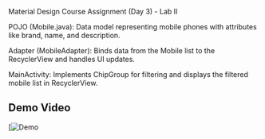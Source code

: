 Material Design Course Assignment (Day 3) - Lab II

POJO (Mobile.java):
Data model representing mobile phones with attributes like brand, name, and description.

Adapter (MobileAdapter):
Binds data from the Mobile list to the RecyclerView and handles UI updates.

MainActivity:
Implements ChipGroup for filtering and displays the filtered mobile list in RecyclerView.

## Demo Video
[![Demo](https://drive.google.com/file/d/1aD2MjxsTXQ2FUg5s1wt0AlfURgbh-0wg/view?usp=sharing)
